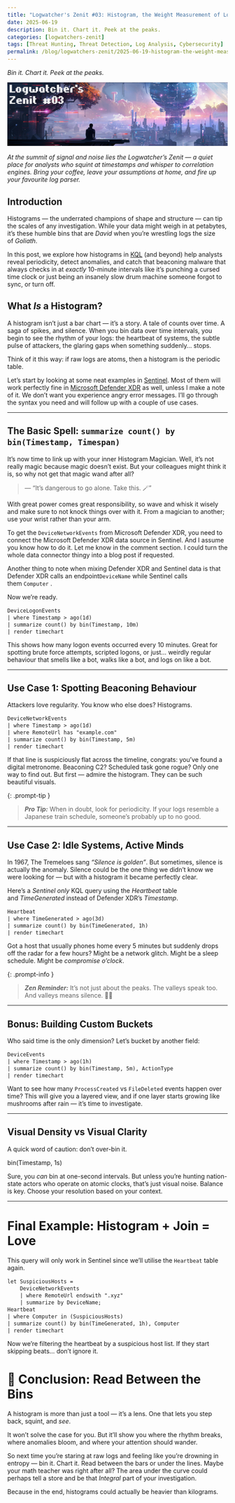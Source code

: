 ```yaml
---
title: "Logwatcher's Zenit #03: Histogram, the Weight Measurement of Logs"
date: 2025-06-19
description: Bin it. Chart it. Peek at the peaks.
categories: [logwatchers-zenit]
tags: [Threat Hunting, Threat Detection, Log Analysis, Cybersecurity]
permalink: /blog/logwatchers-zenit/2025-06-19-histogram-the-weight-measurement-of-logs
---
```


_Bin it. Chart it. Peek at the peaks._

![](/assets/img/blog/2025-06-19-logwatchers-zenit-03/ThreatHunter%20Chronicles%20Logwatchers%20Zenit%2003.png)

_At the summit of signal and noise lies the Logwatcher’s Zenit — a quiet place for analysts who squint at timestamps and whisper to correlation engines. Bring your coffee, leave your assumptions at home, and fire up your favourite log parser._

## Introduction

Histograms — the underrated champions of shape and structure — can tip the scales of any investigation. While your data might weigh in at petabytes, it’s these humble bins that are _David_ when you’re wrestling logs the size of _Goliath_.

In this post, we explore how histograms in [KQL](https://learn.microsoft.com/en-us/kusto/query/?view=microsoft-fabric&wt.mc_id=MVP_387063) (and beyond) help analysts reveal periodicity, detect anomalies, and catch that beaconing malware that always checks in at _exactly_ 10-minute intervals like it’s punching a cursed time clock or just being an insanely slow drum machine someone forgot to sync, or turn off.

## What _Is_ a Histogram?

A histogram isn’t just a bar chart — it’s a story. A tale of counts over time. A saga of spikes, and silence. When you bin data over time intervals, you begin to see the rhythm of your logs: the heartbeat of systems, the subtle pulse of attackers, the glaring gaps when something suddenly… stops.

Think of it this way: if raw logs are atoms, then a histogram is the periodic table.

Let’s start by looking at some neat examples in [Sentinel](https://learn.microsoft.com/en-us/azure/sentinel/overview?tabs=defender-portal&%3Fwt.mc_id=MVP_387063). Most of them will work perfectly fine in [Microsoft Defender XDR](https://www.microsoft.com/sv-se/security/business/siem-and-xdr/microsoft-defender-xdr/?wt.mc_id=MVP_387063) as well, unless I make a note of it. We don’t want you experience angry error messages. I’ll go through the syntax you need and will follow up with a couple of use cases.

---
## The Basic Spell: `summarize count() by bin(Timestamp, Timespan)`

It’s now time to link up with your inner Histogram Magician. Well, it’s not really magic because magic doesn’t exist. But your colleagues might think it is, so why not get that magic wand after all?

> — “It’s dangerous to go alone. Take this. 🪄”

With great power comes great responsibility, so wave and whisk it wisely and make sure to not knock things over with it. From a magician to another; use your wrist rather than your arm.

To get the `DeviceNetworkEvents` from Microsoft Defender XDR, you need to connect the Microsoft Defender XDR data source in Sentinel. And I assume you know how to do it. Let me know in the comment section. I could turn the whole data connector thingy into a blog post if requested.

Another thing to note when mixing Defender XDR and Sentinel data is that Defender XDR calls an endpoint`DeviceName` while Sentinel calls them `Computer` .

Now we’re ready.

```
DeviceLogonEvents  
| where Timestamp > ago(1d)  
| summarize count() by bin(Timestamp, 10m)  
| render timechart
```

This shows how many logon events occurred every 10 minutes. Great for spotting brute force attempts, scripted logons, or just… weirdly regular behaviour that smells like a bot, walks like a bot, and logs on like a bot.

---
## Use Case 1: Spotting Beaconing Behaviour

Attackers love regularity. You know who else does? Histograms.

```
DeviceNetworkEvents  
| where Timestamp > ago(1d)  
| where RemoteUrl has "example.com"  
| summarize count() by bin(Timestamp, 5m)  
| render timechart
```

If that line is suspiciously flat across the timeline, congrats: you’ve found a digital metronome. Beaconing C2? Scheduled task gone rogue? Only one way to find out. But first — admire the histogram. They can be such beautiful visuals.

{: .prompt-tip }
> **_Pro Tip:_** When in doubt, look for periodicity. If your logs resemble a Japanese train schedule, someone’s probably up to no good.

---
## Use Case 2: Idle Systems, Active Minds

In 1967, The Tremeloes sang _“Silence is golden”_. But sometimes, silence is actually the anomaly. Silence could be the one thing we didn’t know we were looking for — but with a histogram it became perfectly clear.

Here’s a _Sentinel only_ KQL query using the _Heartbeat_ table and _TimeGenerated_ instead of Defender XDR’s _Timestamp_.

```
Heartbeat  
| where TimeGenerated > ago(3d)  
| summarize count() by bin(TimeGenerated, 1h)  
| render timechart
```

Got a host that usually phones home every 5 minutes but suddenly drops off the radar for a few hours? Might be a network glitch. Might be a sleep schedule. Might be _compromise o’clock_.

{: .prompt-info }
> **_Zen Reminder:_** It’s not just about the peaks. The valleys speak too. And valleys means silence. 🧘‍♂️

---
## Bonus: Building Custom Buckets

Who said time is the only dimension? Let’s bucket by another field:

```
DeviceEvents  
| where Timestamp > ago(1h)  
| summarize count() by bin(Timestamp, 5m), ActionType  
| render timechart
```

Want to see how many `ProcessCreated` vs `FileDeleted` events happen over time? This will give you a layered view, and if one layer starts growing like mushrooms after rain — it’s time to investigate.

---
## Visual Density vs Visual Clarity

A quick word of caution: don’t over-bin it.

bin(Timestamp, 1s)

Sure, you _can_ bin at one-second intervals. But unless you’re hunting nation-state actors who operate on atomic clocks, that’s just visual noise. Balance is key. Choose your resolution based on your context.

---
# Final Example: Histogram + Join = Love

This query will only work in Sentinel since we’ll utilise the `Heartbeat` table again.

```
let SuspiciousHosts =   
    DeviceNetworkEvents  
    | where RemoteUrl endswith ".xyz"  
    | summarize by DeviceName;  
Heartbeat  
| where Computer in (SuspiciousHosts)  
| summarize count() by bin(TimeGenerated, 1h), Computer  
| render timechart
```

Now we’re filtering the heartbeat by a suspicious host list. If they start skipping beats… don’t ignore it.

# 🧘 Conclusion: Read Between the Bins

A histogram is more than just a tool — it’s a lens. One that lets you step back, squint, and _see_.

It won’t solve the case for you. But it’ll show you where the rhythm breaks, where anomalies bloom, and where your attention should wander.

So next time you’re staring at raw logs and feeling like you’re drowning in entropy — bin it. Chart it. Read between the bars or under the lines. Maybe your math teacher was right after all? The area under the curve could perhaps tell a store and be that _Integral_ part of your investigation.

Because in the end, histograms could actually be heavier than kilograms.
